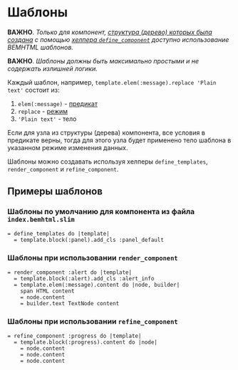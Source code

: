 # Шаблоны

**ВАЖНО**. *Только для компонент, [структура (дерево) которых была создана](Создание-и-использование-UI-компонент.md) с помощью [хелпера `define_component`](Хелпер-define_component.md) доступно использование BEMHTML шаблонов.*

**ВАЖНО**. *Шаблоны должны быть максимально простыми и не содержать излишней логики.*

Каждый шаблон, например, `template.elem(:message).replace 'Plain text'` состоит из:
1. `elem(:message)` - [предикат](Предикаты.md)
1. `replace` - [режим](Режимы.md)
1. `'Plain text'` - тело

Если для узла из структуры (дерева) компонента, все условия в предикате верны, тогда для этого узла будет применено тело шаблона в указанном режиме изменения данных.

Шаблоны можно создавать используя хелперы `define_templates`, `render_component` и  `refine_component`.

## Примеры шаблонов

### Шаблоны по умолчанию для компонента из файла `index.bemhtml.slim`

```slim
= define_templates do |template|
  = template.block(:panel).add_cls :panel_default
```

### Шаблоны при использовании `render_component`

```slim
= render_component :alert do |template|
  = template.block(:alert).add_cls :alert_info
  = template.elem(:message).content do |node, builder|
    span HTML content
    = node.content
    = builder.text TextNode content
```

### Шаблоны при использовании `refine_component`

```slim
= refine_component :progress do |template|
  = template.block(:progress).content do |node|
    = node.content
    = node.content
    = node.content
```
